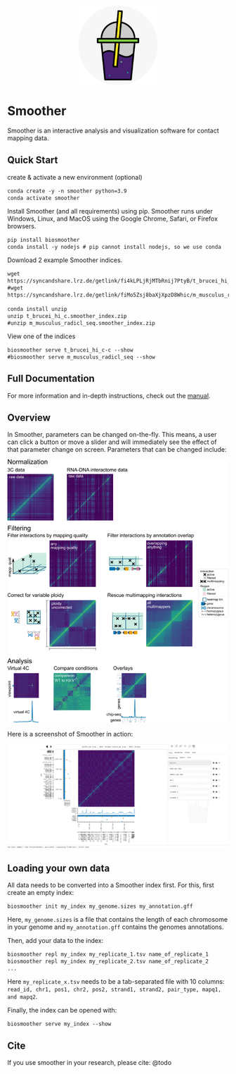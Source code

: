 <p align="center">
    <img src="./biosmoother/static/favicon.png" width="180">
</p>

# Smoother

Smoother is an interactive analysis and visualization software for contact mapping data. 

## Quick Start

create & activate a new environment (optional)
```
conda create -y -n smoother python=3.9
conda activate smoother
```

Install Smoother (and all requirements) using pip. Smoother runs under Windows, Linux, and MacOS using the Google Chrome, Safari, or Firefox browsers.
```
pip install biosmoother
conda install -y nodejs # pip cannot install nodejs, so we use conda
```

Download 2 example Smoother indices.
```
wget https://syncandshare.lrz.de/getlink/fi4kLPLjRjMTbRnij7PtyB/t_brucei_hi_c.smoother_index.zip
#wget https://syncandshare.lrz.de/getlink/fiMo5Zsj8baXjXpzD8Whic/m_musculus_radicl_seq.smoother_index.zip

conda install unzip
unzip t_brucei_hi_c.smoother_index.zip
#unzip m_musculus_radicl_seq.smoother_index.zip
```

View one of the indices
```
biosmoother serve t_brucei_hi_c-c --show
#biosmoother serve m_musculus_radicl_seq --show
```

## Full Documentation

For more information and in-depth instructions, check out the [manual](https://biosmoother.readthedocs.io/ "Smoother's Manual").

## Overview

In Smoother, parameters can be changed on-the-fly.
This means, a user can click a button or move a slider and will immediately see the effect of that parameter change on screen.
Parameters that can be changed include:

<img src="./docs_conf/static/all_features.gif">

Here is a screenshot of Smoother in action:

<img src="./docs_conf/static/interface.png">

## Loading your own data

All data needs to be converted into a Smoother index first.
For this, first create an empty index:
```
biosmoother init my_index my_genome.sizes my_annotation.gff
```
Here, `my_genome.sizes` is a file that contains the length of each chromosome in your genome and `my_annotation.gff` contains the genomes annotations.

Then, add your data to the index:
```
biosmoother repl my_index my_replicate_1.tsv name_of_replicate_1
biosmoother repl my_index my_replicate_2.tsv name_of_replicate_2
...
```
Here `my_replicate_x.tsv` needs to be a tab-separated file with 10 columns: `read_id, chr1, pos1, chr2, pos2, strand1, strand2, pair_type, mapq1, and mapq2`.

Finally, the index can be opened with:
```
biosmoother serve my_index --show
```

## Cite

If you use smoother in your research, please cite:
@todo
